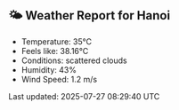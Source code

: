 <!-- WEATHER-START -->
## 🌤 Weather Report for Hanoi

- Temperature: 35°C
- Feels like: 38.16°C
- Conditions: scattered clouds
- Humidity: 43%
- Wind Speed: 1.2 m/s

Last updated: 2025-07-27 08:29:40 UTC
<!-- WEATHER-END -->
